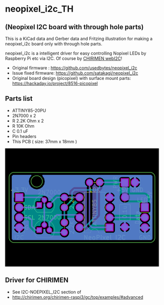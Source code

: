 # neopixel_i2c_TH 
## (Neopixel I2C board with through hole parts)

This is a KiCad data and Gerber data and Fritzing illustration for making a neopixel_i2c board only with through hole parts.

neopixel_i2c is a intelligent driver for easy controlling Nopixel LEDs by Raspberry Pi etc via I2C. Of course by [CHIRIMEN webI2C](https://chirimen.org/chirimen-raspi3/gc/top/examples/#advanced)!

* Original firmware : https://github.com/usedbytes/neopixel_i2c
* Issue fixed firmware: https://github.com/satakagi/neopixel_i2c
* Original board design (picopixel) with surface mount parts: https://hackaday.io/project/8516-picopixel

## Parts list

* ATTINY85-20PU
* 2N7000 x 2
* R 2.2K Ohm x 2
* R 10K Ohm
* C 0.1 uF
* Pin headers
* This PCB ( size: 37mm x 18mm )

![image](npi2c.png)

## Driver for CHIRIMEN
* See I2C-NOEPIXEL_I2C section of
* http://chirimen.org/chirimen-raspi3/gc/top/examples/#advanced
